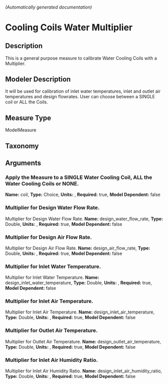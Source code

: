 

###### (Automatically generated documentation)

# Cooling Coils Water Multiplier

## Description
This is a general purpose measure to calibrate Water Cooling Coils with a Multiplier.

## Modeler Description
It will be used for calibration of inlet water temperatures, inlet and outlet air temperatures and design flowrates. User can choose between a SINGLE coil or ALL the Coils.

## Measure Type
ModelMeasure

## Taxonomy


## Arguments


### Apply the Measure to a SINGLE Water Cooling Coil, ALL the Water Cooling Coils or NONE.

**Name:** coil,
**Type:** Choice,
**Units:** ,
**Required:** true,
**Model Dependent:** false

### Multiplier for Design Water Flow Rate.
Multiplier for Design Water Flow Rate.
**Name:** design_water_flow_rate,
**Type:** Double,
**Units:** ,
**Required:** true,
**Model Dependent:** false

### Multiplier for Design Air Flow Rate.
Multiplier for Design Air Flow Rate.
**Name:** design_air_flow_rate,
**Type:** Double,
**Units:** ,
**Required:** true,
**Model Dependent:** false

### Multiplier for Inlet Water Temperature.
Multiplier for Inlet Water Temperature.
**Name:** design_inlet_water_temperature,
**Type:** Double,
**Units:** ,
**Required:** true,
**Model Dependent:** false

### Multiplier for Inlet Air Temperature.
Multiplier for Inlet Air Temperature.
**Name:** design_inlet_air_temperature,
**Type:** Double,
**Units:** ,
**Required:** true,
**Model Dependent:** false

### Multiplier for Outlet Air Temperature.
Multiplier for Outlet Air Temperature.
**Name:** design_outlet_air_temperature,
**Type:** Double,
**Units:** ,
**Required:** true,
**Model Dependent:** false

### Multiplier for Inlet Air Humidity Ratio.
Multiplier for Inlet Air Humidity Ratio.
**Name:** design_inlet_air_humidity_ratio,
**Type:** Double,
**Units:** ,
**Required:** true,
**Model Dependent:** false




